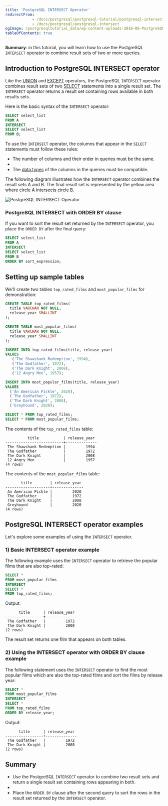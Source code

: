 ```yaml
---
title: 'PostgreSQL INTERSECT Operator'
redirectFrom: 
            - /docs/postgresql/postgresql-tutorial/postgresql-intersect
            - /docs/postgresql/postgresql-intersect
ogImage: /postgresqltutorial_data/wp-content-uploads-2016-06-PostgreSQL-INTERSECT-Operator-300x206.png
tableOfContents: true
---
```



**Summary**: in this tutorial, you will learn how to use the PostgreSQL `INTERSECT` operator to combine result sets of two or more queries.

## Introduction to PostgreSQL INTERSECT operator

Like the [UNION](/docs/postgresql/postgresql-union) and [EXCEPT](/docs/postgresql/postgresql-tutorial/postgresql-except) operators, the PostgreSQL `INTERSECT` operator combines result sets of two [SELECT](/docs/postgresql/postgresql-tutorial/postgresql-except) statements into a single result set. The `INTERSECT` operator returns a result set containing rows available in both results sets.

Here is the basic syntax of the `INTERSECT` operator:

```sql
SELECT select_list
FROM A
INTERSECT
SELECT select_list
FROM B;
```

To use the `INTERSECT` operator, the columns that appear in the `SELECT` statements must follow these rules:

- The number of columns and their order in queries must be the same.
-
- The [data types](/docs/postgresql/postgresql-data-types) of the columns in the queries must be compatible.

The following diagram illustrates how the `INTERSECT` operator combines the result sets A and B. The final result set is represented by the yellow area where circle A intersects circle B.

![PostgreSQL INTERSECT Operator](/postgresqltutorial_data/wp-content-uploads-2016-06-PostgreSQL-INTERSECT-Operator-300x206.png)

### PostgreSQL INTERSECT with ORDER BY clause

If you want to sort the result set returned by the `INTERSECT` operator, you place the `ORDER BY` after the final query:

```sql
SELECT select_list
FROM A
INTERSECT
SELECT select_list
FROM B
ORDER BY sort_expression;
```

## Setting up sample tables

We'll create two tables `top_rated_films` and `most_popular_films` for demonstration:

```sql
CREATE TABLE top_rated_films(
  title VARCHAR NOT NULL,
  release_year SMALLINT
);

CREATE TABLE most_popular_films(
  title VARCHAR NOT NULL,
  release_year SMALLINT
);

INSERT INTO top_rated_films(title, release_year)
VALUES
   ('The Shawshank Redemption', 1994),
   ('The Godfather', 1972),
   ('The Dark Knight', 2008),
   ('12 Angry Men', 1957);

INSERT INTO most_popular_films(title, release_year)
VALUES
  ('An American Pickle', 2020),
  ('The Godfather', 1972),
  ('The Dark Knight', 2008),
  ('Greyhound', 2020);

SELECT * FROM top_rated_films;
SELECT * FROM most_popular_films;
```

The contents of the `top_rated_films` table:

```
          title           | release_year
--------------------------+--------------
 The Shawshank Redemption |         1994
 The Godfather            |         1972
 The Dark Knight          |         2008
 12 Angry Men             |         1957
(4 rows)
```

The contents of the `most_popular_films` table:

```
       title        | release_year
--------------------+--------------
 An American Pickle |         2020
 The Godfather      |         1972
 The Dark Knight    |         2008
 Greyhound          |         2020
(4 rows)
```

## PostgreSQL INTERSECT operator examples

Let's explore some examples of using the `INTERSECT` operator.

### 1) Basic INTERSECT operator example

The following example uses the `INTERSECT` operator to retrieve the popular films that are also top-rated:

```sql
SELECT *
FROM most_popular_films
INTERSECT
SELECT *
FROM top_rated_films;
```

Output:

```
      title      | release_year
-----------------+--------------
 The Godfather   |         1972
 The Dark Knight |         2008
(2 rows)
```

The result set returns one film that appears on both tables.

### 2) Using the INTERSECT operator with ORDER BY clause example

The following statement uses the `INTERSECT` operator to find the most popular films which are also the top-rated films and sort the films by release year:

```sql
SELECT *
FROM most_popular_films
INTERSECT
SELECT *
FROM top_rated_films
ORDER BY release_year;
```

Output:

```
      title      | release_year
-----------------+--------------
 The Godfather   |         1972
 The Dark Knight |         2008
(2 rows)
```

## Summary

- Use the PostgreSQL `INTERSECT` operator to combine two result sets and return a single result set containing rows appearing in both.
-
- Place the `ORDER BY` clause after the second query to sort the rows in the result set returned by the `INTERSECT` operator.
